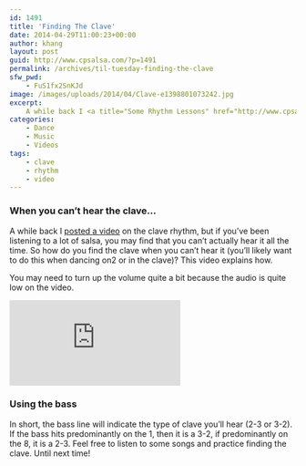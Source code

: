 ```yaml
---
id: 1491
title: 'Finding The Clave'
date: 2014-04-29T11:00:23+00:00
author: khang
layout: post
guid: http://www.cpsalsa.com/?p=1491
permalink: /archives/til-tuesday-finding-the-clave
sfw_pwd:
    - FuS1fx2SnKJd
image: /images/uploads/2014/04/Clave-e1398801073242.jpg
excerpt:
    A while back I <a title="Some Rhythm Lessons" href="http://www.cpsalsa.com/archives/some-rhythm-lessons" target="_blank">posted a video</a> on the clave rhythm, but if you&#8217;ve been listening to a lot of salsa, you may find that you can&#8217;t actually hear it all the time. So how do you find the clave when you can&#8217;t hear it (you&#8217;ll likely want to do this when dancing on2 or in the clave)? This video explains how.
categories:
    - Dance
    - Music
    - Videos
tags:
    - clave
    - rhythm
    - video
---
```

### When you can&#8217;t hear the clave&#8230;

A while back I <a title="Some Rhythm Lessons" href="http://www.cpsalsa.com/archives/some-rhythm-lessons" target="_blank">posted a video</a> on the clave rhythm, but if you&#8217;ve been listening to a lot of salsa, you may find that you can&#8217;t actually hear it all the time. So how do you find the clave when you can&#8217;t hear it (you&#8217;ll likely want to do this when dancing on2 or in the clave)? This video explains how. <!--more-->

You may need to turn up the volume quite a bit because the audio is quite low on the video.

<div class="youtube">
    <div class="col-sm-12 embed-responsive embed-responsive-4by3">
        <iframe src="https://www.youtube.com/embed/2licn31vyyc" frameborder="0" allowfullscreen></iframe>
    </div>
</div>

### Using the bass

In short, the bass line will indicate the type of clave you&#8217;ll hear (2-3 or 3-2). If the bass hits predominantly on the 1, then it is a 3-2, if predominantly on the 8, it is a 2-3. Feel free to listen to some songs and practice finding the clave. Until next time!
